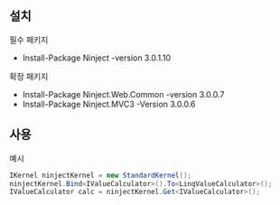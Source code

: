 ## 설치
필수 패키지
- Install-Package Ninject -version 3.0.1.10

확장 패키지
- Install-Package Ninject.Web.Common -version 3.0.0.7
- Install-Package Ninject.MVC3 -Version 3.0.0.6

## 사용
예시
```c#
IKernel ninjectKernel = new StandardKernel();
ninjectKernel.Bind<IValueCalculator>().To<LinqValueCalculator>();
IValueCalculator calc = ninjectKernel.Get<IValueCalculator>();
```
